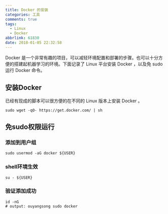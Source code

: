 ```yaml
---
title: Docker 的安装
categories: 工具
comments: true
tags:
  - Linux
  - Docker
abbrlink: 61830
date: 2018-01-05 22:32:58
---
```


Docker 是一个非常有趣的项目，可以减轻环境配置和部署的步骤。也可以十分方便的搭建起机器学习的环境。下面记录了 Linux 平台安装 Docker ，以及免 sudo 运行 Docker 命令。

<!--more-->

## 安装Docker

已经有现成的脚本可以很方便的在不同的 Linux 版本上安装 Docker 。

```shell
sudo wget -qO- https://get.docker.com/ | sh
```

## 免sudo权限运行

### 添加到用户组

```shell
sudo usermod -aG docker ${USER}
```

### shell环境生效

```shell
su - ${USER}
```

### 验证添加成功

```shell
id -nG
# output: ouyangsong sudo docker
```
